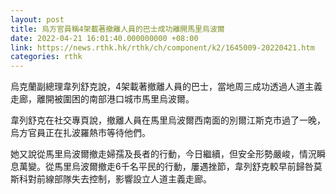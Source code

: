 ```yaml
---
layout: post
title: 烏方官員稱4架載著撤離人員的巴士成功離開馬里烏波爾
date: 2022-04-21 16:01:40.000000000 +08:00
link: https://news.rthk.hk/rthk/ch/component/k2/1645009-20220421.htm
categories: rthk
---
```


烏克蘭副總理韋列舒克說，4架載著撤離人員的巴士，當地周三成功透過人道主義走廊，離開被圍困的南部港口城市馬里烏波爾。

韋列舒克在社交專頁說，撤離人員在馬里烏波爾西南面的別爾江斯克市過了一晚，烏方官員正在扎波羅熱市等待他們。

她又說從馬里烏波爾撤走婦孺及長者的行動，今日繼續，但安全形勢嚴峻，情況瞬息萬變。從馬里烏波爾撤走6千名平民的行動，屢遇挫節，韋列舒克較早前歸咎莫斯科對前線部隊失去控制，影響設立人道主義走廊。
